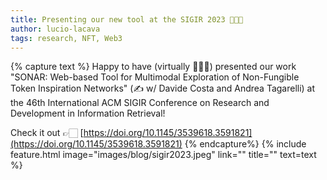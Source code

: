 ```yaml
---
title: Presenting our new tool at the SIGIR 2023 👨🏻‍💻
author: lucio-lacava
tags: research, NFT, Web3
---
```


{% capture text %}
Happy to have (virtually 👨🏻‍💻) presented our work "SONAR: Web-based Tool for Multimodal Exploration of Non-Fungible Token Inspiration Networks" (✍ w/ Davide Costa and Andrea Tagarelli) at the 46th International ACM SIGIR Conference on Research and Development in Information Retrieval!

Check it out 👉🏻 [https://doi.org/10.1145/3539618.3591821](https://doi.org/10.1145/3539618.3591821)
{% endcapture%}
{% include feature.html image="images/blog/sigir2023.jpeg" link="" title="" text=text %}
